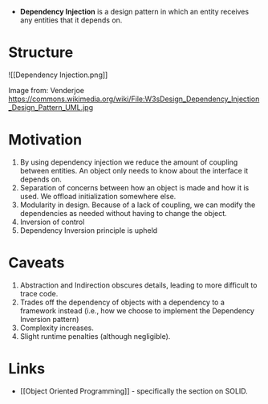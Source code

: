 * **Dependency Injection** is a design pattern in which an entity receives any entities that it depends on.
# Structure
![[Dependency Injection.png]]<figcaption> Image from: Venderjoe https://commons.wikimedia.org/wiki/File:W3sDesign_Dependency_Injection_Design_Pattern_UML.jpg </figcaption>

# Motivation
1. By using dependency injection we reduce the amount of coupling between entities. An object only needs to know about the interface it depends on.
2. Separation of concerns between how an object is made and how it is used. We offload initialization somewhere else.
3. Modularity in design. Because of a lack of coupling, we can modify the dependencies as needed without having to change the object.
4. Inversion of control
5. Dependency Inversion principle is upheld

# Caveats
1. Abstraction and Indirection obscures details, leading to more difficult to trace code.
2. Trades off the dependency of objects with a dependency to a framework instead (i.e., how we choose to implement the Dependency Inversion pattern)
3. Complexity increases.
4. Slight runtime penalties (although negligible).

# Links
* [[Object Oriented Programming]] - specifically the section on SOLID.
